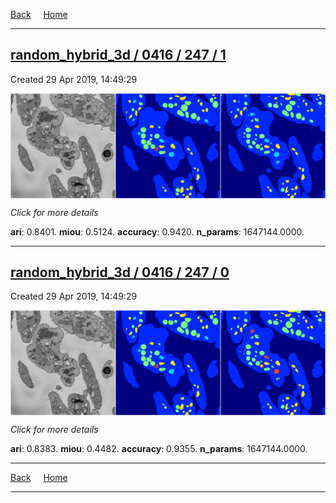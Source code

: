 
[Back](..)&nbsp;&nbsp;&nbsp;&nbsp;&nbsp;[Home](https://leapmanlab.github.io/snapshots)

---

<div class="summary"><a href="1"><h2>random_hybrid_3d / 0416 / 247 / 1</h2></a><p>Created 29 Apr 2019, 14:49:29
</p><a href="1"><img src="1/media/summary.png" align="center"></a><p>
<i>Click for more details</i>
</p></div>

**ari**: 0.8401. **miou**: 0.5124. **accuracy**: 0.9420. **n_params**: 1647144.0000. 

---

<div class="summary"><a href="0"><h2>random_hybrid_3d / 0416 / 247 / 0</h2></a><p>Created 29 Apr 2019, 14:49:29
</p><a href="0"><img src="0/media/summary.png" align="center"></a><p>
<i>Click for more details</i>
</p></div>

**ari**: 0.8383. **miou**: 0.4482. **accuracy**: 0.9355. **n_params**: 1647144.0000. 

---

[Back](..)&nbsp;&nbsp;&nbsp;&nbsp;&nbsp;[Home](https://leapmanlab.github.io/snapshots)

---